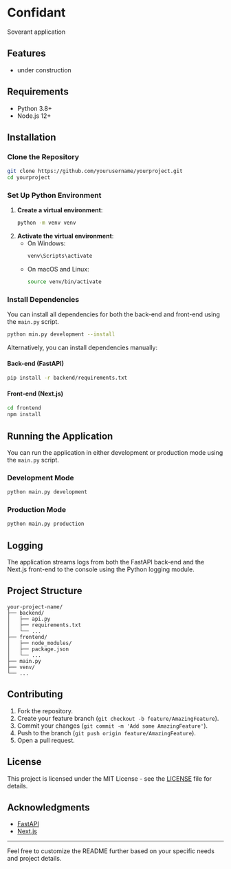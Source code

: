 # Confidant

Soverant application

## Features

- under construction

## Requirements

- Python 3.8+
- Node.js 12+

## Installation

### Clone the Repository

```bash
git clone https://github.com/yourusername/yourproject.git
cd yourproject
```

### Set Up Python Environment

1. **Create a virtual environment**:
   ```bash
   python -m venv venv
   ```
2. **Activate the virtual environment**:
   - On Windows:
     ```bash
     venv\Scripts\activate
     ```
   - On macOS and Linux:
     ```bash
     source venv/bin/activate
     ```

### Install Dependencies

You can install all dependencies for both the back-end and front-end using the `main.py` script.

```bash
python min.py development --install
```

Alternatively, you can install dependencies manually:

#### Back-end (FastAPI)

```bash
pip install -r backend/requirements.txt
```

#### Front-end (Next.js)

```bash
cd frontend
npm install
```

## Running the Application

You can run the application in either development or production mode using the `main.py` script.

### Development Mode

```bash
python main.py development
```

### Production Mode

```bash
python main.py production
```

## Logging

The application streams logs from both the FastAPI back-end and the Next.js front-end to the console using the Python logging module.

## Project Structure

```
your-project-name/
├── backend/
│   ├── api.py
│   ├── requirements.txt
│   └── ...
├── frontend/
│   ├── node_modules/
│   ├── package.json
│   └── ...
├── main.py
├── venv/
└── ...
```

## Contributing

1. Fork the repository.
2. Create your feature branch (`git checkout -b feature/AmazingFeature`).
3. Commit your changes (`git commit -m 'Add some AmazingFeature'`).
4. Push to the branch (`git push origin feature/AmazingFeature`).
5. Open a pull request.

## License

This project is licensed under the MIT License - see the [LICENSE](LICENSE) file for details.

## Acknowledgments

- [FastAPI](https://fastapi.tiangolo.com/)
- [Next.js](https://nextjs.org/)

---

Feel free to customize the README further based on your specific needs and project details.